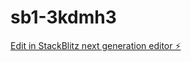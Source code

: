 # sb1-3kdmh3

[Edit in StackBlitz next generation editor ⚡️](https://stackblitz.com/~/github.com/VK-10-9/sb1-3kdmh3)